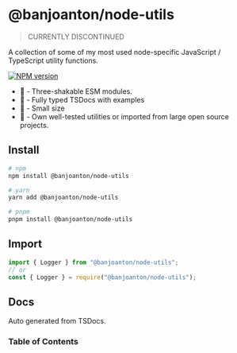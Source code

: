# @banjoanton/node-utils

> CURRENTLY DISCONTINUED

A collection of some of my most used node-specific JavaScript / TypeScript utility functions.

[![NPM version](https://img.shields.io/npm/v/@banjoanton/node-utils?color=%23c53635&label=%20)](https://www.npmjs.com/package/@banjoanton/node-utils)

-   :palm_tree: - Three-shakable ESM modules.
-   :speech_balloon: - Fully typed TSDocs with examples
-   :file_folder: - Small size
-   :bookmark: - Own well-tested utilities or imported from large open source projects.

## Install

```bash
# npm
npm install @banjoanton/node-utils

# yarn
yarn add @banjoanton/node-utils

# pnpm
pnpm install @banjoanton/node-utils
```

## Import

```ts
import { Logger } from "@banjoanton/node-utils";
// or
const { Logger } = require("@banjoanton/node-utils");
```

## Docs

Auto generated from TSDocs.

<!-- DOCS START -->

### Table of Contents

<!-- DOCS END -->
